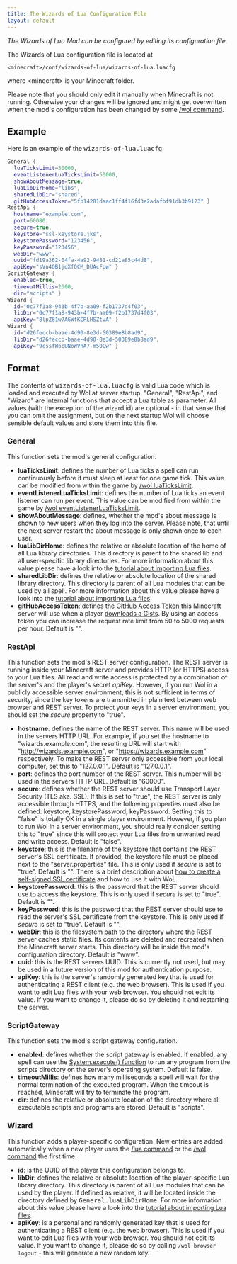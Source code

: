 ```yaml
---
title: The Wizards of Lua Configuration File
layout: default
---
```

*The Wizards of Lua Mod can be configured by editing its configuration file.*

The Wizards of Lua configuration file is located at

    <minecraft>/conf/wizards-of-lua/wizards-of-lua.luacfg

where &lt;minecraft&gt; is your Minecraft folder.

Please note that you should only edit it manually when Minecraft is not running.
Otherwise your changes will be ignored and might get overwritten when the mod's configuration has been changed by some [/wol command](wol-command.html).

## Example
Here is an example of the <tt>wizards-of-lua.luacfg</tt>:
```lua
General {
  luaTicksLimit=50000,
  eventListenerLuaTicksLimit=50000,
  showAboutMessage=true,
  luaLibDirHome="libs",
  sharedLibDir="shared",
  gitHubAccessToken="5fb14281daac1ff4f16fd3e2adafbf91db3b9123" }
RestApi {
  hostname="example.com",
  port=60080,
  secure=true,
  keystore="ssl-keystore.jks",
  keystorePassword="123456",
  keyPassword="123456",
  webDir="www",
  uuid="fd19a362-04fa-4a92-9481-cd21a85c44d8",
  apiKey="sVu4QB1joXfQCM_DUAcFpw" }
ScriptGateway {
  enabled=true,
  timeoutMillis=2000,
  dir="scripts" }
Wizard {
  id="0c77f1a8-943b-4f7b-aa09-f2b1737d4f03",
  libDir="0c77f1a8-943b-4f7b-aa09-f2b1737d4f03",
  apiKey="8lpZ81w7AGWfKCRLHSZtvA" }
Wizard {
  id="d26feccb-baae-4d90-8e3d-50389e8b8ad9",
  libDir="d26feccb-baae-4d90-8e3d-50389e8b8ad9",
  apiKey="9cssfWocUNoWVhA7-m50Cw" }
```

## Format
The contents of <tt>wizards-of-lua.luacfg</tt> is valid Lua code which is loaded and executed by Wol at server startup.
"General", "RestApi", and "Wizard" are internal functions that accept a Lua table as parameter.
All values (with the exception of the wizard id) are optional - in that sense that you can omit the assignment, but on the next startup Wol will choose sensible default values and store them into this file.

<a name="General" style="position:relative; top:-70px; display:block;"></a>
### General
This function sets the mod's general configuration.
* **luaTicksLimit**: defines the number of Lua ticks a spell can run continuously before it must sleep at least for one game tick.
This value can be modified from within the game by [/wol luaTicksLimit](wol-command.html#Lua-Ticks-Limit).
* **eventListenerLuaTicksLimit**: defines the number of Lua ticks an event listener can run per event.
This value can be modified from within the game by [/wol eventListenerLuaTicksLimit](wol-command.html#Lua-Ticks-Limit).
* **showAboutMessage**: defines, whether the mod's about message is shown to new users when they log into the server.
Please note, that until the next server restart the about message is only shown once to each user.
* **luaLibDirHome**: defines the relative or absolute location of the home of all Lua library directories.
This directory is parent to the shared lib and all user-specific library directories.
For more information about this value please have a look into the [tutorial about importing Lua files](../../tutorials/importing_lua_files).
* **sharedLibDir**: defines the relative or absolute location of the shared library directory.
This directory is parent of all Lua modules that can be used by all spell.
For more information about this value please have a look into the [tutorial about importing Lua files](../../tutorials/importing_lua_files).
* **gitHubAccessToken**: defines the [GitHub Access Token](https://help.github.com/articles/creating-a-personal-access-token-for-the-command-line/#creating-a-token)
this Minecraft server will use when a player [downloads a Gists](wol-command#Import-Gist).
By using an access token you can increase the request rate limit from 50 to 5000 requests per hour.
Default is "".


### RestApi
This function sets the mod's REST server configuration.
The REST server is running inside your Minecraft server and provides HTTP (or HTTPS) access to your Lua files.
All read and write access is protected by a combination of the server's and the player's secret *apiKey*.
However, if you run Wol in a publicly accessible server environment, this is not sufficient in terms of security, since
the key tokens are transmitted in plain text between web browser and REST server.
To protect your keys in a server environment, you should set the *secure* property to "true".
* **hostname**: defines the name of the REST server. This name will be used in the servers HTTP URL.
For example, if you set the hostname to "wizards.example.com", the resulting URL will start with "http://wizards.example.com", or "https://wizards.example.com" respectively.
To make the REST server only accessible from your local computer, set this to "127.0.0.1". Default is "127.0.0.1".
* **port**: defines the port number of the REST server. This number will be used in the servers HTTP URL.
Default is "60000".
* **secure**: defines whether the REST server should use Transport Layer Security (TLS aka. SSL).
If this is set to "true", the REST server is only accessible through HTTPS, and the following properties must also be defined: keystore, keystorePassword, keyPassword.
Setting this to "false" is totally OK in a single player environment.
However, if you plan to run Wol in a server environment, you should really consider setting this to "true" since this will protect your Lua files from unwanted read and write access.
Default is "false".
* **keystore**: this is the filename of the keystore that contains the REST server's SSL certificate.
If provided, the keystore file must be placed next to the "server.properties" file.
This is only used if *secure* is set to "true".
Default is "".
There is a brief description about [how to create a self-signed SSL certificate](/creating-a-self-signed-ssl-certificate.html) and how to use it with WoL.
* **keystorePassword**: this is the password that the REST server should use to access the keystore.
This is only used if *secure* is set to "true".
Default is "".
* **keyPassword**: this is the password that the REST server should use to read the server's SSL certificate from the keystore.
This is only used if *secure* is set to "true".
Default is "".
* **webDir**: this is the filesystem path to the directory where the REST server caches static files.
Its contents are deleted and recreated when the Minecraft server starts.
This directory will be inside the mod's configuration directory.
Default is "www".
* **uuid**: this is the REST servers UUID. This is currently not used, but may be used in a future version of this mod for
authentication purpose.
* **apiKey**: this is the server's randomly generated key that is used for authenticating a REST client (e.g. the web browser). This is used if you want to edit Lua files with your web browser. You should not edit its value. If you want to change it, please do so by deleting it and restarting the server.


### ScriptGateway
This function sets the mod's script gateway configuration.
* **enabled**: defines whether the script gateway is enabled. If enabled, any spell can use the [System.execute() function](modules/System#execute) to run any program from the scripts directory on the server's operating system.
Default is false.
* **timeoutMillis**: defines how many milliseconds a spell will wait for the normal termination of the executed program.
When the timeout is reached, Minecraft will try to terminate the program.
* **dir**: defines the relative or absolute location of the directory where all executable scripts and programs are stored.
Default is "scripts".

### Wizard
This function adds a player-specific configuration.
New entries are added automatically when a new player uses the [/lua command](lua-command.html) or the [/wol command](wol-command.html) the first time.
* **id**: is the UUID of the player this configuration belongs to.
* **libDir**: defines the relative or absolute location of the player-specific Lua library directory.
This directory is parent of all Lua modules that can be used by the player.
If defined as relative, it will be located inside the directory defined by <tt>General.luaLibDirHome</tt>.
For more information about this value please have a look into the [tutorial about importing Lua files](../../tutorials/importing_lua_files).
* **apiKey**: is a personal and randomly generated key that is used for authenticating a REST client (e.g. the web browser). This is used if you want to edit Lua files with your web browser. You should not edit its value. If you want to change it, please do so by calling ```/wol browser logout``` - this will generate a new random key.
